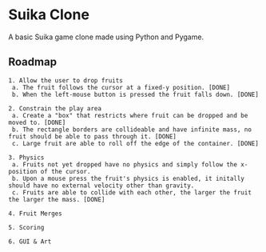 # Suika Clone

A basic Suika game clone made using Python and Pygame.

## Roadmap

    1. Allow the user to drop fruits
     a. The fruit follows the cursor at a fixed-y position. [DONE]
     b. When the left-mouse button is pressed the fruit falls down. [DONE]
    
    2. Constrain the play area
     a. Create a "box" that restricts where fruit can be dropped and be moved to. [DONE]
     b. The rectangle borders are collideable and have infinite mass, no fruit should be able to pass through it. [DONE]
     c. Large fruit are able to roll off the edge of the container. [DONE]
    
    3. Physics
     a. Fruits not yet dropped have no physics and simply follow the x-position of the cursor.
     b. Upon a mouse press the fruit's physics is enabled, it initally should have no external velocity other than gravity.
     c. Fruits are able to collide with each other, the larger the fruit the larger the mass. [DONE]

    4. Fruit Merges
    
    5. Scoring

    6. GUI & Art